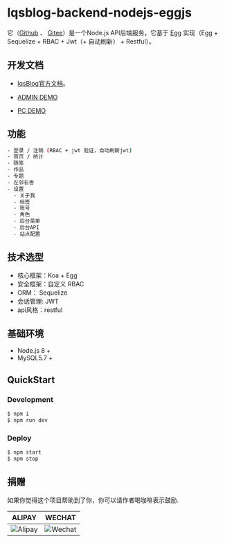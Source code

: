 # lqsblog-backend-nodejs-eggjs

 它（[Github](https://github.com/lqsong/lqsblog-backend-nodejs-eggjs) 、 [Gitee](https://gitee.com/lqsong/lqsblog-backend-nodejs-eggjs)）是一个Node.js API后端服务，它基于 [Egg](https://eggjs.org) 实现（Egg + Sequelize + RBAC + Jwt（+ 自动刷新） + Restful）。


## 开发文档

- [lqsBlog官方文档](http://docs.liqingsong.cc/guide/backendservice/nodejs-eggjs.html)。

- [ADMIN DEMO](http://lqsblog-demo.admin-element-vue.liqingsong.cc/)

- [PC DEMO](http://liqingsong.cc/)

## 功能

```sh
- 登录 / 注销 (RBAC + jwt 验证，自动刷新jwt)
- 首页 / 统计
- 随笔
- 作品
- 专题
- 左邻右舍
- 设置
  - 关于我
  - 标签
  - 账号
  - 角色
  - 后台菜单
  - 后台API
  - 站点配置
```

## 技术选型

- 核心框架：Koa + Egg 
- 安全框架：自定义 RBAC
- ORM： Sequelize
- 会话管理: JWT
- api风格：restful

## 基础环境

- Node.js 8 +
- MySQL5.7 +


## QuickStart

### Development

```bash
$ npm i
$ npm run dev
```

### Deploy

```bash
$ npm start
$ npm stop
```


## 捐赠

如果你觉得这个项目帮助到了你，你可以请作者喝咖啡表示鼓励.

**ALIPAY**             |  **WECHAT**
:-------------------------:|:-------------------------:
![Alipay](https://gitee.com/lqsong/public/raw/master/common/Alipay.png)  |  ![Wechat](https://gitee.com/lqsong/public/raw/master/common/Wechat.png)

